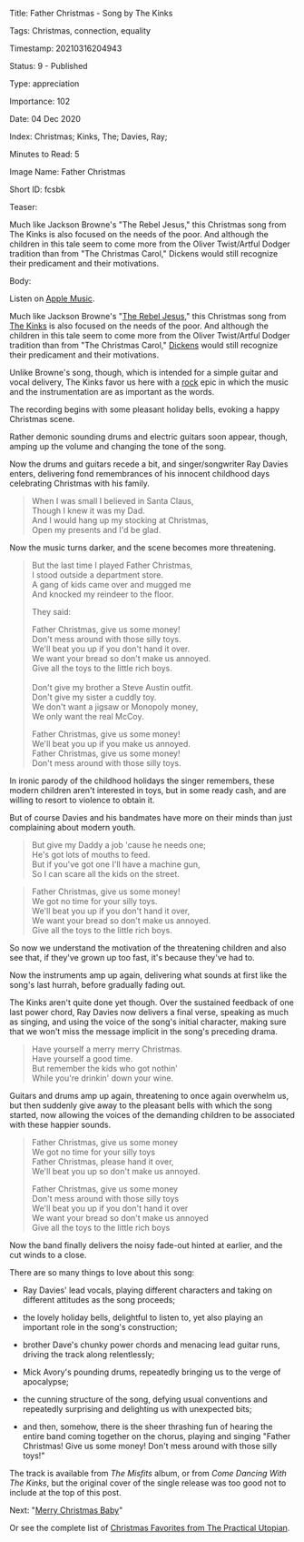 Title:  Father Christmas - Song by The Kinks

Tags:   Christmas, connection, equality

Timestamp: 20210316204943

Status: 9 - Published

Type:   appreciation

Importance: 102

Date:   04 Dec 2020

Index:  Christmas; Kinks, The; Davies, Ray; 

Minutes to Read: 5

Image Name: Father Christmas

Short ID: fcsbk

Teaser: 

Much like Jackson Browne's "The Rebel Jesus," this Christmas song from The Kinks is also focused on the needs of the poor. And although the children in this tale seem to come more from the Oliver Twist/Artful Dodger tradition than from "The Christmas Carol," Dickens would still recognize their predicament and their motivations.


Body: 

Listen on [Apple Music](https://music.apple.com/us/album/father-christmas/1192916604?i=1192917508). 

Much like Jackson Browne's "[The Rebel Jesus][rj]," this Christmas song from [The Kinks][kinks] is also focused on the needs of the poor. And although the children in this tale seem to come more from the Oliver Twist/Artful Dodger tradition than from "The Christmas Carol," [Dickens][cd] would still recognize their predicament and their motivations. 

Unlike Browne's song, though, which is intended for a simple guitar and vocal delivery, The Kinks favor us here with a [rock][] epic in which the music and the instrumentation are as important as the words.

The recording begins with some pleasant holiday bells, evoking a happy Christmas scene. 

Rather demonic sounding drums and electric guitars soon appear, though, amping up the volume and changing the tone of the song. 

Now the drums and guitars recede a bit, and singer/songwriter Ray Davies enters, delivering fond remembrances of his innocent childhood days celebrating Christmas with his family. 

> When I was small I believed in Santa Claus,  
> Though I knew it was my Dad.    
> And I would hang up my stocking at Christmas,    
> Open my presents and I'd be glad.    

Now the music turns darker, and the scene becomes more threatening. 

> But the last time I played Father Christmas,  
> I stood outside a department store.  
> A gang of kids came over and mugged me  
> And knocked my reindeer to the floor.  
>   
> They said:   
>   
> Father Christmas, give us some money!  
> Don't mess around with those silly toys.  
> We'll beat you up if you don't hand it over.  
> We want your bread so don't make us annoyed.  
> Give all the toys to the little rich boys.    
>   
> Don't give my brother a Steve Austin outfit.    
> Don't give my sister a cuddly toy.  
> We don't want a jigsaw or Monopoly money,  
> We only want the real McCoy.  
>   
> Father Christmas, give us some money!  
> We'll beat you up if you make us annoyed.  
> Father Christmas, give us some money!  
> Don't mess around with those silly toys.  

In ironic parody of the childhood holidays the singer remembers, these modern children aren't interested in toys, but in some ready cash, and are willing to resort to violence to obtain it. 

But of course Davies and his bandmates have more on their minds than just complaining about modern youth. 

> But give my Daddy a job 'cause he needs one;  
> He's got lots of mouths to feed.  
> But if you've got one I'll have a machine gun,  
> So I can scare all the kids on the street.   

> Father Christmas, give us some money!  
> We got no time for your silly toys.  
> We'll beat you up if you don't hand it over,  
> We want your bread so don't make us annoyed.  
> Give all the toys to the little rich boys.  

So now we understand the motivation of the threatening children and also see that, if they've grown up too fast, it's because they've had to.

Now the instruments amp up again, delivering what sounds at first like the song's last hurrah, before gradually fading out. 

The Kinks aren't quite done yet though. Over the sustained feedback of one last power chord, Ray Davies now delivers a final verse, speaking as much as singing, and using the voice of the song's initial character, making sure that we won't miss the message implicit in the song's preceding drama. 

> Have yourself a merry merry Christmas.  
> Have yourself a good time.  
> But remember the kids who got nothin'  
> While you're drinkin' down your wine.  

Guitars and drums amp up again, threatening to once again overwhelm us, but then suddenly give away to the pleasant bells with which the song started, now allowing the voices of the demanding children to be associated with these happier sounds. 

> Father Christmas, give us some money  
> We got no time for your silly toys  
> Father Christmas, please hand it over,  
> We'll beat you up so don't make us annoyed.  
>   
> Father Christmas, give us some money  
> Don't mess around with those silly toys  
> We'll beat you up if you don't hand it over  
> We want your bread so don't make us annoyed  
> Give all the toys to the little rich boys  

Now the band finally delivers the noisy fade-out hinted at earlier, and the cut winds to a close. 

There are so many things to love about this song: 

* Ray Davies' lead vocals, playing different characters and taking on different attitudes as the song proceeds; 

* the lovely holiday bells, delightful to listen to, yet also playing an important role in the song's construction; 

* brother Dave's chunky power chords and menacing lead guitar runs, driving the track along relentlessly; 

* Mick Avory's pounding drums, repeatedly bringing us to the verge of apocalypse;

* the cunning structure of the song, defying usual conventions and repeatedly surprising and delighting us with unexpected bits; 

* and then, somehow, there is the sheer thrashing fun of hearing the entire band coming together on the chorus, playing and singing "Father Christmas! Give us some money! Don't mess around with those silly toys!"  

The track is available from *The Misfits* album, or from *Come Dancing With The Kinks*, but the original cover of the single release was too good not to include at the top of this post. 

Next: "[Merry Christmas Baby](merry-christmas-baby-song.html)" 

Or see the complete list of [Christmas Favorites from The Practical Utopian](christmas-favorites-from-the-practical-utopian.html).

[cd]: 		https://en.wikipedia.org/wiki/Charles_Dickens
[kinks]: 	http://www.reasontorock.com/artists/kinks.html
[rj]: 		the-rebel-jesus-song-by-jackson-browne.html
[rock]:		http://www.reasontorock.com/elements/overview.html
